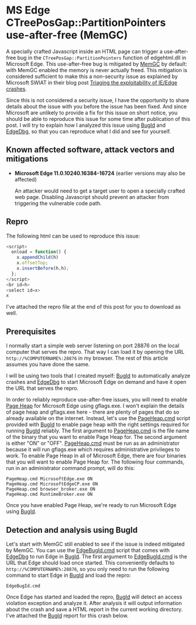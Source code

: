 MS Edge CTreePosGap::PartitionPointers use-after-free (MemGC)
=============================================================

A specially crafted Javascript inside an HTML page can trigger a use-after-free
bug in the `CTreePosGap::PartitionPointers` function of edgehtml.dll in
Microsoft Edge. This use-after-free bug is mitigated by [MemGC][] by default:
with MemGC enabled the memory is never actually freed. This mitigation is
considered sufficient to make this a non-security issue as explained by
Microsoft SWIAT in their blog post [Triaging the exploitability of IE/Edge
crashes][].

Since this is not considered a security issue, I have the opportunity to share
details about the issue with you before the issue has been fixed. And since
Microsoft are unlikely to provide a fix for this issue on short notice, you
should be able to reproduce this issue for some time after publication of this
post. I will try to explain how I analyzed this issue using [BugId][] and
[EdgeDbg][], so that you can reproduce what I did and see for yourself.

Known affected software, attack vectors and mitigations
-------------------------------------------------------
+ **Microsoft Edge 11.0.10240.16384-16724** (earlier versions may also be
  affected)

  An attacker would need to get a target user to open a specially crafted
  web page. Disabling Javascript should prevent an attacker from triggering the
  vulnerable code path.

Repro
-----
The following html can be used to reproduce this issue:
```Javascript
<script>
  onload = function() {
    x.appendChild(h)
    x.offsetTop;
    x.insertBefore(h,h);
  };
</script>
<br id=h>
<select id=x>
x
```
I've attached the repro file at the end of this post for you to download as
well.

Prerequisites
-------------
I normally start a simple web server listening on port 28876 on the local
computer that serves the repro. That way I can load it by opening the URL
`http://%COMPUTERNAME%:28876` in my browser. The rest of this article assumes
you have done the same.

I will be using two tools that I created myself: [BugId][] to automatically
analyze crashes and [EdgeDbg][] to start Microsoft Edge on demand and have it
open the URL that serves the repro.

In order to reliably reproduce use-after-free issues, you will need to enable
[Page Heap][] for Microsoft Edge using gflags.exe. I won't explain the
details of page heap and gflags.exe here - there are plenty of pages that do
so already available on the internet. Instead, let's use the [PageHeap.cmd][]
script provided with [BugId][] to enable page heap with the right settings
required for running [BugId][] reliably. The first argument to [PageHeap.cmd][]
is the file name of the binary that you want to enable Page Heap for. The
second argument is either "ON" or "OFF". [PageHeap.cmd][] must be run as an
administrator because it will run gflags.exe which requires administrative
privileges to work. To enable Page Heap in all of Microsoft Edge, there are
four binaries that you will want to enable Page Heap for. The following four
commands, run in an administrator command prompt, will do this:
```
PageHeap.cmd MicrosoftEdge.exe ON
PageHeap.cmd MicrosoftEdgeCP.exe ON
PageHeap.cmd browser_broker.exe ON
PageHeap.cmd RuntimeBroker.exe ON
```
Once you have enabled Page Heap, we're ready to run Microsoft Edge using
[BugId][].

Detection and analysis using BugId
----------------------------------
Let's start with MemGC still enabled to see if the issue is indeed mitigated by
MemGC. You can use the [EdgeBugId.cmd][] script that comes with [EdgeDbg][] to
run Edge in [BugId][]. The first argument to [EdgeBugId.cmd][] is the URL that
Edge should load once started. This conveniently defaults to
`http://%COMPUTERNAME%:28876`, so you only need to run the following command to
start Edge in [BugId][] and load the repro:
```
EdgeBugId.cmd
```
Once Edge has started and loaded the repro, [BugId][] will detect an access
violation exception and analyze it. After analysis it will output information
about the crash and save a HTML report in the current working directory. I've
attached the [BugId][] report for this crash below.

[MemGC]: https://securityintelligence.com/memgc-use-after-free-exploit-mitigation-in-edge-and-ie-on-windows-10/
[Triaging the exploitability of IE/Edge crashes]: https://blogs.technet.microsoft.com/srd/2016/01/12/triaging-the-exploitability-of-ieedge-crashes/
[BugId]: https://github.com/SkyLined/BugId
[EdgeDbg]: https://github.com/SkyLined/EdgeDbg
[Page Heap]: https://blogs.msdn.microsoft.com/webdav_101/2010/06/22/detecting-heap-corruption-using-gflags-and-dumps/
[PageHeap.cmd]: https://github.com/SkyLined/BugId/blob/master/PageHeap.cmd
[EdgeBugId.cmd]: https://github.com/SkyLined/EdgeDbg/blob/master/EdgeBugId.cmd
